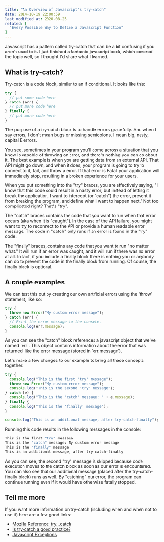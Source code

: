 ```yaml
---
title: "An Overview of Javascript's try-catch"
date: 2014-10-19 22:00:59
last_modified_at: 2020-08-25
related: [
  "Every Possible Way to Define a Javascript Function"
]
---
```


Javascript has a pattern called try-catch that can be a bit confusing if you aren't used to it. I just finished a fantastic javascript book, which covered the topic well, so I thought I'd share what I learned.

## What is try-catch?

Try-catch is a code block, similar to an if conditional. It looks like this:

```javascript
try {
  // put some code here
} catch (err) {
  // put more code here
} finally {
  // put more code here
}
```

The purpose of a try-catch block is to handle errors gracefully. And when I say errors, I don't mean bugs or missing semicolons. I mean big, nasty, capital E errors.

You see, sometimes in your program you'll come across a situation that you know is capable of throwing an error, and there's nothing you can do about it. The best example is when you are getting data from an external API. That API might go down, and when it does, your program is going to try to connect to it, fail, and throw a error. If that error is Fatal, your application will immediately stop, resulting in a broken experience for your users.

When you put something into the "try" braces, you are effectively saying, "I know that this code could result in a nasty error, but instead of letting it break the application, I want to intercept (or "catch") the error, prevent it from breaking the program, and define what I want to happen next." Not too complicated right? That's "try".

The "catch" braces contains the code that you want to run when that error occurs (aka when it is "caught"). In the case of the API failure, you might want to try to reconnect to the API or provide a human readable error message. The code in "catch" only runs if an error is found in the "try" code.

The "finally" braces, contains any code that you want to run "no matter what." It will run if an error was caught, and it will run if there was no error at all. In fact, if you include a finally block there is nothing you or anybody can do to prevent the code in the finally block from running. Of course, the finally block is optional.

## A couple examples

We can test this out by creating our own artificial errors using the 'throw' statement, like so:

```javascript
try {
  throw new Error("My custom error message");
} catch (err) {
  // Print the error message to the console.
  console.log(err.message);
}
```

As you can see the "catch" block references a javascript object that we've named \`err\`. This object contains information about the error that was returned, like the error message (stored in \`err.message\`).

Let's make a few changes to our example to bring all these concepts together.

```javascript
try {
  console.log("This is the first 'try' message");
  throw new Error("My custom error message");
  console.log("This is the second 'try' message");
} catch (e) {
  console.log("This is the 'catch' message: " + e.message);
} finally {
  console.log("This is the 'finally' message");
}

console.log("This is an additional message, after try-catch-finally");
```

Running this code results in the following messages in the console:

```bash
This is the first "try" message
This is the "catch" message: My custom error message
This is the "finally" message
This is an additional message, after try-catch-finally
```

As you can see, the second "try" message is skipped because code execution moves to the catch block as soon as our error is encountered. You can also see that our additional message (placed after the try-catch-finally block) runs as well. By "catching" our error, the program can continue running even if it would have otherwise fatally stopped.

## Tell me more

If you want more information on try-catch (including when and when not to use it) here are a few good links:

* [Mozilla Reference: try...catch][1]
* [Is try-catch a good practice?][2]
* [Javascript Exceptions][3]

[1]: https://developer.mozilla.org/en-US/docs/Web/JavaScript/Reference/Statements/try...catch
[2]: http://programmers.stackexchange.com/questions/144326/try-catch-in-javascript-isnt-it-a-good-practice
[3]: http://javascript.info/tutorial/exceptions
